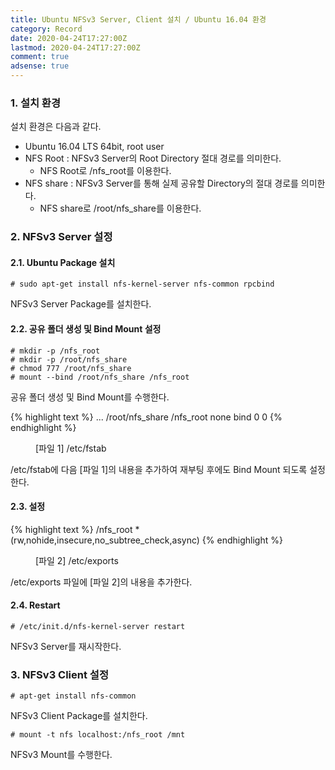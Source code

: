 ```yaml
---
title: Ubuntu NFSv3 Server, Client 설치 / Ubuntu 16.04 환경
category: Record
date: 2020-04-24T17:27:00Z
lastmod: 2020-04-24T17:27:00Z
comment: true
adsense: true
---
```


### 1. 설치 환경

설치 환경은 다음과 같다.
* Ubuntu 16.04 LTS 64bit, root user
* NFS Root : NFSv3 Server의 Root Directory 절대 경로를 의미한다.
  * NFS Root로 /nfs_root를 이용한다.
* NFS share : NFSv3 Server를 통해 실제 공유할 Directory의 절대 경로를 의미한다.
  * NFS share로 /root/nfs_share를 이용한다.

### 2. NFSv3 Server 설정

#### 2.1. Ubuntu Package 설치

~~~console
# sudo apt-get install nfs-kernel-server nfs-common rpcbind
~~~

NFSv3 Server Package를 설치한다.

#### 2.2. 공유 폴더 생성 및 Bind Mount 설정

~~~console
# mkdir -p /nfs_root
# mkdir -p /root/nfs_share
# chmod 777 /root/nfs_share
# mount --bind /root/nfs_share /nfs_root
~~~

공유 폴더 생성 및 Bind Mount를 수행한다.

{% highlight text %}
...
/root/nfs_share /nfs_root none bind  0  0
{% endhighlight %}
<figure>
<figcaption class="caption">[파일 1] /etc/fstab</figcaption>
</figure>

/etc/fstab에 다음 [파일 1]의 내용을 추가하여 재부팅 후에도 Bind Mount 되도록 설정한다.

#### 2.3. 설정

{% highlight text %}
/nfs_root      *(rw,nohide,insecure,no_subtree_check,async)
{% endhighlight %}
<figure>
<figcaption class="caption">[파일 2] /etc/exports</figcaption>
</figure>

/etc/exports 파일에 [파일 2]의 내용을 추가한다.

#### 2.4. Restart

~~~console
# /etc/init.d/nfs-kernel-server restart
~~~

NFSv3 Server를 재시작한다.

### 3. NFSv3 Client 설정

~~~console
# apt-get install nfs-common
~~~

NFSv3 Client Package를 설치한다.

~~~console
# mount -t nfs localhost:/nfs_root /mnt
~~~

NFSv3 Mount를 수행한다.

